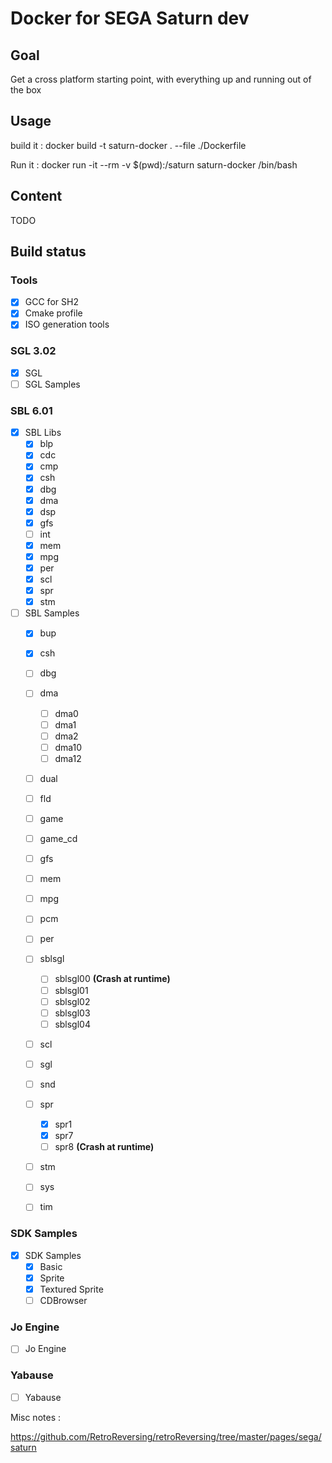 # Docker for SEGA Saturn dev

## Goal

Get a cross platform starting point, with everything up and running out of the box

## Usage

build it :
docker build -t saturn-docker . --file ./Dockerfile

Run it :
docker run -it --rm -v $(pwd):/saturn saturn-docker /bin/bash

## Content

TODO

## Build status

### Tools
- [x] GCC for SH2
- [x] Cmake profile
- [x] ISO generation tools

### SGL 3.02
- [x] SGL
- [ ] SGL Samples

### SBL 6.01
- [x] SBL Libs
  - [x] blp
  - [x] cdc
  - [x] cmp
  - [x] csh
  - [x] dbg
  - [x] dma
  - [x] dsp
  - [x] gfs
  - [ ] int
  - [x] mem
  - [x] mpg
  - [x] per
  - [x] scl
  - [x] spr
  - [x] stm
- [ ] SBL Samples
  - [x] bup
  - [x] csh
  - [ ] dbg
  - [ ] dma
    - [ ] dma0
    - [ ] dma1
    - [ ] dma2
    - [ ] dma10
    - [ ] dma12
  - [ ] dual
  - [ ] fld
  - [ ] game
  - [ ] game_cd
  - [ ] gfs
  - [ ] mem
  - [ ] mpg
  - [ ] pcm
  - [ ] per
  - [ ] sblsgl
    - [ ] sblsgl00 **(Crash at runtime)**
    - [ ] sblsgl01
    - [ ] sblsgl02
    - [ ] sblsgl03
    - [ ] sblsgl04
  - [ ] scl
  - [ ] sgl
  - [ ] snd
  - [ ] spr
    - [x] spr1
    - [x] spr7
    - [ ] spr8 **(Crash at runtime)**
  - [ ] stm
  - [ ] sys
  - [ ] tim


### SDK Samples
- [x] SDK Samples
  - [x] Basic
  - [x] Sprite
  - [x] Textured Sprite
  - [ ] CDBrowser

### Jo Engine
- [ ] Jo Engine

### Yabause
- [ ] Yabause

Misc notes :

https://github.com/RetroReversing/retroReversing/tree/master/pages/sega/saturn
